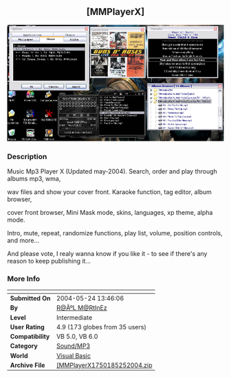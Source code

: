 ﻿<div align="center">

## \[MMPlayerX\]

<img src="PIC20045251622533678.jpg">
</div>

### Description

Music Mp3 Player X (Updated may-2004). Search, order and play through albums mp3, wma,

wav files and show your cover front. Karaoke function, tag editor, album browser,

cover front browser, Mini Mask mode, skins, languages, xp theme, alpha mode.

Intro, mute, repeat, randomize functions, play list, volume, position controls, and more...

And please vote, I realy wanna know if you like it - to see if there's any reason to keep publishing it...
 
### More Info
 


<span>             |<span>
---                |---
**Submitted On**   |2004-05-24 13:46:06
**By**             |[R@ÃºL M@RtInEz](https://github.com/Planet-Source-Code/PSCIndex/blob/master/ByAuthor/r-l-m-rtinez.md)
**Level**          |Intermediate
**User Rating**    |4.9 (173 globes from 35 users)
**Compatibility**  |VB 5\.0, VB 6\.0
**Category**       |[Sound/MP3](https://github.com/Planet-Source-Code/PSCIndex/blob/master/ByCategory/sound-mp3__1-45.md)
**World**          |[Visual Basic](https://github.com/Planet-Source-Code/PSCIndex/blob/master/ByWorld/visual-basic.md)
**Archive File**   |[\[MMPlayerX1750185252004\.zip](https://github.com/Planet-Source-Code/r-l-m-rtinez-mmplayerx__1-54014/archive/master.zip)








